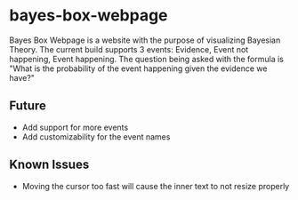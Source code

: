 # bayes-box-webpage
Bayes Box Webpage is a website with the purpose of visualizing Bayesian Theory. The current build supports 3 events: Evidence, Event not happening, Event happening. The question being asked with the formula is "What is the probability of the event happening given the evidence we have?" 

## Future
<ul>
 <li>Add support for more events</li>
 <li>Add customizability for the event names</li>
</ul>

## Known Issues
<ul>
 <li>Moving the cursor too fast will cause the inner text to not resize properly</li>
</ul>
